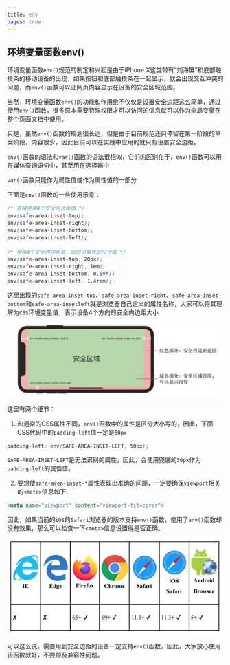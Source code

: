 ```yaml
---
title: env
pages: true
---
```


## 环境变量函数env()

环境变量函数`env()`规范的制定和兴起是由于iPhone X这类带有“刘海屏”和底部触摸条的移动设备的出现，如果按钮和底部触摸条在一起显示，就会出现交互冲突的问题，而`env()`函数可以让网页内容显示在设备的安全区域范围。

当然，环境变量函数`env()`的功能和作用绝不仅仅是设置安全边距这么简单，通过使用`env()`函数，很多原本需要特殊权限才可以访问的信息就可以作为全局变量在整个页面文档中使用。

只是，虽然`env()`函数的规划很长远，但是由于目前规范还只停留在第一阶段的草案阶段，内容很少，因此目前可以在实践中应用的就只有设置安全边距。

`env()`函数的语法和`var()`函数的语法很相似，它们的区别在于，`env()`函数可以用在媒体查询语句中，甚至用在选择器中

`var()`函数只能作为属性值或作为属性值的一部分

下面是`env()`函数的一些使用示意：
```CSS
/* 直接使用4个安全内边距值 */
env(safe-area-inset-top);
env(safe-area-inset-right);
env(safe-area-inset-bottom);
env(safe-area-inset-left);

/* 使用4个安全内边距值，同时设置兜底尺寸值 */
env(safe-area-inset-top, 20px);
env(safe-area-inset-right, 1em);
env(safe-area-inset-bottom, 0.5vh);
env(safe-area-inset-left, 1.4rem);
```

这里出现的`safe-area-inset-top`、`safe-area-inset-right`、`safe-area-inset-bottom`和`safe-area-insetleft`就是浏览器自己定义的属性名称，大家可以将其理解为`CSS`环境变量值，表示设备4个方向的安全内边距大小

![alt 手机设备安全区域和对应CSS变量值示意](../.vitepress/assets/images/7-2-1.jpg) <br>

这里有两个细节：

1. 和通常的CSS属性不同，`env()`函数中的属性是区分大小写的，因此，下面CSS代码中的`padding-left`值一定是`50px`
```CSS
padding-left: env(SAFE-AREA-INSET-LEFT, 50px);
```
`SAFE-AREA-INSET-LEFT`是无法识别的属性，因此，会使用兜底的`50px`作为`padding-left`的属性值。

2. 要想使`safe-area-inset-*`属性表现出准确的间距，一定要确保`viewport`相关的`<meta>`信息如下:
```HTML
<meta name="viewport" content="viewport-fit=cover">
```
因此，如果当前的`iOS`的`Safari`浏览器的版本支持`env()`函数，使用了`env()`函数却没有效果，那么可以检查一下`<meta>`信息设置得是否正确。

![alt env()函数的兼容性](../.vitepress/assets/images/7-2-2.jpg) <br>

可以这么说，需要用到安全边距的设备一定支持`env()`函数，因此，大家放心使用该函数就好，不要顾及兼容性问题。
